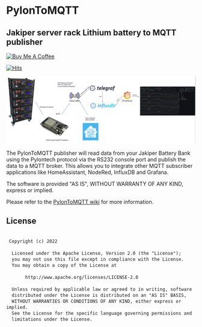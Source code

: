 # PylonToMQTT
  
<h2>Jakiper server rack Lithium battery to MQTT publisher</h2>

<a href="https://www.buymeacoffee.com/r4K2HIB" target="_blank"><img src="https://cdn.buymeacoffee.com/buttons/v2/default-yellow.png" alt="Buy Me A Coffee" style="height: 60px !important;width: 217px !important;" ></a>

[![Hits](https://hits.seeyoufarm.com/api/count/incr/badge.svg?url=https%3A%2F%2Fgithub.com%2FClassicDIY%2FJakiperMonitor&count_bg=%2379C83D&title_bg=%23555555&icon=&icon_color=%23E7E7E7&title=hits&edge_flat=false)](https://hits.seeyoufarm.com)

<!--- 
[![GitHub All Releases](https://img.shields.io/github/downloads/ClassicDIY/ClassicMQTT/total.svg?style=for-the-badge)](https://github.com/ClassicDIY/ClassicMQTT/releases)
[![GitHub release (latest SemVer)](https://img.shields.io/github/v/release/ClassicDIY/ClassicMQTT.svg?style=for-the-badge)](https://github.com/ClassicDIY/ClassicMQTT/releases)
[![GitHub issues](https://img.shields.io/github/issues-raw/ClassicDIY/ClassicMQTT.svg?style=for-the-badge)](https://github.com/ClassicDIY/ClassicMQTT/issues)
-->

<img src="./Pictures/PylonToMQTT.png" width="1024"/>

<p>
The PylonToMQTT publisher will read data from your Jakiper Battery Bank using the Pylontech protocol via the RS232 console port and publish the data to a MQTT broker. This allows you to integrate other MQTT subscriber applications like HomeAssistant, NodeRed, InfluxDB and Grafana.

The software is provided "AS IS", WITHOUT WARRANTY OF ANY KIND, express or implied.
</p>

<p>
Please refer to the <a href="https://github.com/ClassicDIY/PylonToMQTT/wiki">PylonToMQTT wiki</a> for more information.
</p>

## License
```

 Copyright (c) 2022

  Licensed under the Apache License, Version 2.0 (the "License");
  you may not use this file except in compliance with the License.
  You may obtain a copy of the License at

       http://www.apache.org/licenses/LICENSE-2.0

  Unless required by applicable law or agreed to in writing, software
  distributed under the License is distributed on an "AS IS" BASIS,
  WITHOUT WARRANTIES OR CONDITIONS OF ANY KIND, either express or implied.
  See the License for the specific language governing permissions and
  limitations under the License.

```
